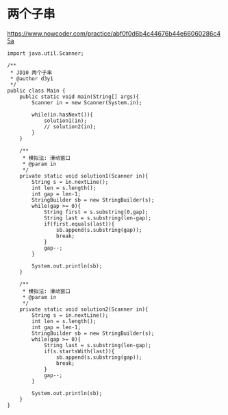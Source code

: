 # 两个子串
https://www.nowcoder.com/practice/abf0f0d6b4c44676b44e66060286c45a

    import java.util.Scanner;
    
    /**
     * JD10 两个子串
     * @author d3y1
     */
    public class Main {
        public static void main(String[] args){
            Scanner in = new Scanner(System.in);
    
            while(in.hasNext()){
                solution1(in);
                // solution2(in);
            }
        }
    
        /**
         * 模拟法: 滑动窗口
         * @param in
         */
        private static void solution1(Scanner in){
            String s = in.nextLine();
            int len = s.length();
            int gap = len-1;
            StringBuilder sb = new StringBuilder(s);
            while(gap >= 0){
                String first = s.substring(0,gap);
                String last = s.substring(len-gap);
                if(first.equals(last)){
                    sb.append(s.substring(gap));
                    break;
                }
                gap--;
            }
    
            System.out.println(sb);
        }
    
        /**
         * 模拟法: 滑动窗口
         * @param in
         */
        private static void solution2(Scanner in){
            String s = in.nextLine();
            int len = s.length();
            int gap = len-1;
            StringBuilder sb = new StringBuilder(s);
            while(gap >= 0){
                String last = s.substring(len-gap);
                if(s.startsWith(last)){
                    sb.append(s.substring(gap));
                    break;
                }
                gap--;
            }
    
            System.out.println(sb);
        }
    }
    

